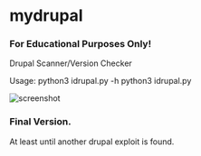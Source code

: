 # mydrupal
### For Educational Purposes Only!
Drupal Scanner/Version Checker

Usage:
python3 idrupal.py -h
python3 idrupal.py <target>

![screenshot](https://user-images.githubusercontent.com/36481374/39340292-535d0d0a-499b-11e8-984e-7937210d0668.PNG)





### Final Version.
At least until another drupal exploit is found.

